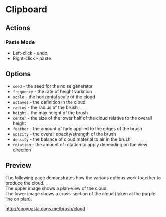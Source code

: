 # Clipboard

## Actions
### Paste Mode
- Left-click - undo
- Right-click - paste

## Options
- `seed` - the seed for the noise generator
- `frequency` - the rate of height variation
- `scale` - the horizontal scale of the cloud
- `octaves` - the definition in the cloud
- `radius` - the radius of the brush
- `height` - the max height of the brush
- `center` - the size of the lower half of the cloud relative to the overall height
- `feather` - the amount of fade applied to the edges of the brush
- `opacity` - the overall opacity/strength of the brush
- `density` - the balance of cloud material to air in the brush
- `rotation` - the amount of rotation to apply depending on the view direction

## Preview
The following page demonstrates how the various options work together to produce the cloud.  
The upper image shows a plan-view of the cloud.  
The lower image shows a cross-section of the cloud (taken at the purple line on plan).

http://copypasta.dags.me/brush/cloud